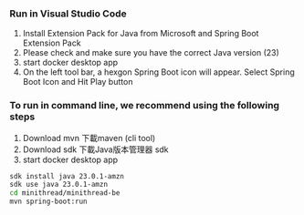 ### Run in Visual Studio Code
1. Install Extension Pack for Java from Microsoft and Spring Boot Extension Pack
2. Please check and make sure you have the correct Java version (23)
3. start docker desktop app
4. On the left tool bar, a hexgon Spring Boot icon will appear. Select Spring Boot Icon and Hit Play button

### To run in command line, we recommend using the following steps

1. Download mvn 下載maven (cli tool)
2. Download sdk 下載Java版本管理器 sdk
3. start docker desktop app

```bash
sdk install java 23.0.1-amzn
sdk use java 23.0.1-amzn
cd minithread/minithread-be
mvn spring-boot:run
```
